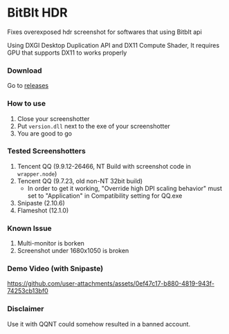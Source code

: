 # BitBlt HDR
Fixes overexposed hdr screenshot for softwares that using Bitblt api

Using DXGI Desktop Duplication API and DX11 Compute Shader, It requires GPU that supports DX11 to works properly

### Download
Go to [releases](https://github.com/GEEKiDoS/bitblt-hdr/releases)

### How to use
1. Close your screenshotter
2. Put `version.dll` next to the exe of your screenshotter
3. You are good to go

### Tested Screenshotters
1. Tencent QQ (9.9.12-26466, NT Build with screenshot code in `wrapper.node`)
2. Tencent QQ (9.7.23, old non-NT 32bit build)
    - In order to get it working, "Override high DPI scaling behavior" must set to "Application" in Compatibility setting for QQ.exe
3. Snipaste (2.10.6)
4. Flameshot (12.1.0)

### Known Issue
1. Multi-monitor is borken
2. Screenshot under 1680x1050 is broken

### Demo Video (with Snipaste)
https://github.com/user-attachments/assets/0ef47c17-b880-4819-943f-74253cb13bf0

### Disclaimer
Use it with QQNT could somehow resulted in a banned account.
